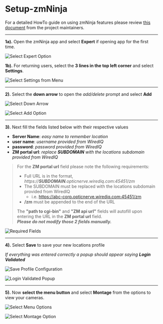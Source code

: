# Setup-zmNinja

For a detailed HowTo guide on using zmNinja features please review [this document](https://docs.google.com/document/u/3/d/e/2PACX-1vS9z-ANNUbPRMhCWbS-PFJtB_6y6O_vwrZfLE6-TjPo3O0bPQeMUjjeTSXFvILU_w4ZTgU01CM9Hz8p/pub) from the project maintainers.

---
**1a).** Open the zmNinja app and select **Expert** if opening app for the first time.

![Select Expert Option](/imgs/00_select_expert.png)

**1b).** For returning users, select the **3 lines in the top left corner** and select **Settings**.

![Select Settings from Menu](/imgs/01_select_settings.png)

---
**2).** Select the **down arrow** to open the *add/delete* prompt and select **Add**

![Select Down Arrow](/imgs/02_create_new_profile.png)

![Select Add Option](/imgs/03_add_new_profile.png)

---
**3).** Next fill the fields listed below with their respective values

 - **Server Name**: *easy name to remember location*
 - **user name**: *username provided from WiredIQ*
 - **password**: *password provided from WiredIQ*
 - **ZM portal url**: *replace **SUBDOMAIN** with the locations subdomain provided from WiredIQ*

> For the **ZM portal url** field please note the following requirements:
>  * Full URL is in the format, *https://**SUBDOMAIN**.opticnerve.wirediq.com:45451/zm*
>  * The SUBDOMAIN must be replaced with the locations subdomain provided from WiredIQ 
>    * i.e. https://abc-corp.opticnerve.wirediq.com:45451/zm
>  * **/zm** must be appended to the end of the URL
> 
> The **"path to cgi-bin"** and **"ZM api url"** fields will autofill upon entering the URL in the **ZM portal url** field.<br>
> ***Please do not modify those 2 fields manually.***

![Required Fields](/imgs/04_required_fields.png)

---
**4).** Select **Save** to save your new locations profile

*If everything was entered correctly a popup should appear saying **Login Validated***

![Save Profile Configuration](/imgs/05_save_new_profile.png)

![Login Validated Popup](/imgs/06_login_validated.png)

---
**5).** Now **select the menu button** and select **Montage** from the options to view your cameras.

![Select Menu Options](/imgs/07_menu_options.png)

![Select Montage Option](/imgs/08_select_montage_review.png)